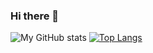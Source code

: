 ### Hi there 👋
![My GitHub stats](https://github-readme-stats.vercel.app/api?username=danielhrisca&theme=gruvbox&show_icons=true)
[![Top Langs](https://github-readme-stats.vercel.app/api/top-langs/?username=danielhrisca&layout=compact&theme=gruvbox)](https://github.com/anuraghazra/github-readme-stats)
